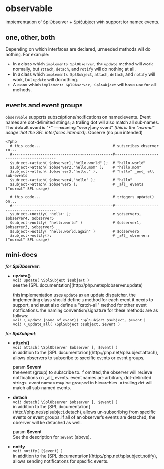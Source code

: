 observable
==========

implementation of SplObserver + SplSubject with support for named events.

one, other, both
----------------

Depending on which interfaces are declared, unneeded methods will do nothing.  For example:

* In a class which `implements SplObserver`, the `update` method will work normally, but `attach`, `detach`, and `notify` will do nothing at all.
* In a class which `implements SplSubject`, `attach`, `detach`, and `notify` will work, but `update` will do nothing.
* A class which `implements SplObserver, SplSubject` will have use for all methods.

events and event groups
-----------------------

`observable` supports subscriptions/notifications on named events.  Event names are dot-delimited strings; a trailing dot will also match all sub-names.  The default event is "`*`" —meaning "every|any event" _(this is the "normal" usage that the SPL interfaces intended)_.  Observe (no pun intended):

    <?php
      # this code...                                 # subscribes observer to...
      #----------------------------------------------#-------------------------------------------
      $subject->attach( $observer1,"hello.world" );  # "hello.world"
      $subject->attach( $observer2,"hello.mom" );    # "hello.mom"
      $subject->attach( $observer3,"hello." );       # "hello" _and_ all sub-events
      $subject->attach( $observer4,"hello" );        # "hello"
      $subject->attach( $observer5 );                # _all_ events ("normal" SPL usage)

      # this code...                                 # triggers update() on...
      #----------------------------------------------#-------------------------------------------
      $subject->notify( "hello" );                   # $observer3, $observer4, $observer5
      $subject->notify( "hello.world" )              # $observer1, $observer3, $observer5
      $subject->notify( "hello.world.again" )        # $observer5
      $subject->notify();                            # _all_ observers ("normal" SPL usage)

mini-docs
---------

_for **SplObserver**:_
<ul>
    <li>
        <p><b>update()</b><br>
            <code>void update( \SplSubject $subject )</code><br>
            see the [SPL documentation](http://php.net/splobserver.update).  
        <p>this implementation uses <code>update</code> as an update dispatcher.  
            the implementing class should define a method for each event it needs to support, 
            and must also define a "catch-all" method for other event notifications.  
            the naming convention/signature for these methods are as follows:<br>
            <code>void \_update_{name of event}( \SplSubject $subject, $event )</code><br>
            <code>void \_update_all( \SplSubject $subject, $event )</code><br>
    </li>
</ul>

_for **SplSubject**:_
<ul>
    <li>
        <p><b>attach()</b><br>
            <code>void attach( \SplObserver $observer [, $event] )</code><br>
            in addition to the [SPL documentation](http://php.net/splsubject.attach),
            allows observers to subscribe to specific events or event groups.
        <p>param <b>$event</b><br>
            the event (group) to subscribe to.  
            if omitted, the observer will recieve notifications on _all_ events.  
            event names are arbitrary, dot-delimited strings.  
            event names may be grouped in hierarchies.  
            a trailing dot will match all sub-named events.
    </li>
    <li>
        <p><b>detach</b><br>
            <code>void detach( \SplObserver $observer [, $event] )</code><br>
            in addition to the [SPL documentation](http://php.net/splsubject.detach), 
            allows un-subscribing from specific events or event groups.  
            if all of an observer's events are detached, the observer will be detached as well.
        <p>param <b>$event</b><br>
            See the description for <code>$event</code> (above).
    </li>
    <li>
        <p><b>notify</b><br>
            <code>void notify( [$event] )</code><br>
            in addition to the [SPL documentation](http://php.net/splsubject.notify), 
            allows sending notifications for specific events.
    </li>
</ul>
